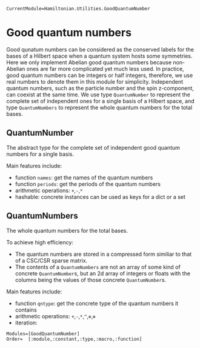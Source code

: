 ```@meta
CurrentModule=Hamiltonian.Utilities.GoodQuantumNumber
```

# Good quantum numbers

Good qunatum numbers can be considered as the conserved labels for the bases of a Hilbert space when a quantum system hosts some symmetries. Here we only implement Abelian good quantum numbers because non-Abelian ones are far more complicated yet much less used. In practice, good quantum numbers can be integers or half integers, therefore, we use real numbers to denote them in this module for simplicity. Independent quantum numbers, such as the particle number and the spin z-component, can coexist at the same time. We use type `QuantumNumber` to represent the complete set of independent ones for a single basis of a Hilbert space, and type `QuantumNumbers` to represent the whole quantum numbers for the total bases.

## QuantumNumber

The abstract type for the complete set of independent good quantum numbers for a single basis.

Main features include:
* function `names`: get the names of the quantum numbers
* function `periods`: get the periods of the quantum numbers
* arithmetic operations: `+`,`-`,`*`
* hashable: concrete instances can be used as keys for a dict or a set

## QuantumNumbers

The whole quantum numbers for the total bases.

To achieve high efficiency:
* The quantum numbers are stored in a compressed form similiar to that of a CSC/CSR sparse matrix.
* The contents of a `QuantumNumbers` are not an array of some kind of concrete `QuantumNumber`s, but an 2d array of integers or floats with the columns being the values of those concrete `QuantumNumber`s.

Main features include:
* function `qntype`: get the concrete type of the quantum numbers it contains
* arithmetic operations: `+`,`-`,`*`,`^`,`⊗`,`⊕`
* iteration:

```@autodocs
Modules=[GoodQuantumNumber]
Order=  [:module,:constant,:type,:macro,:function]
```

